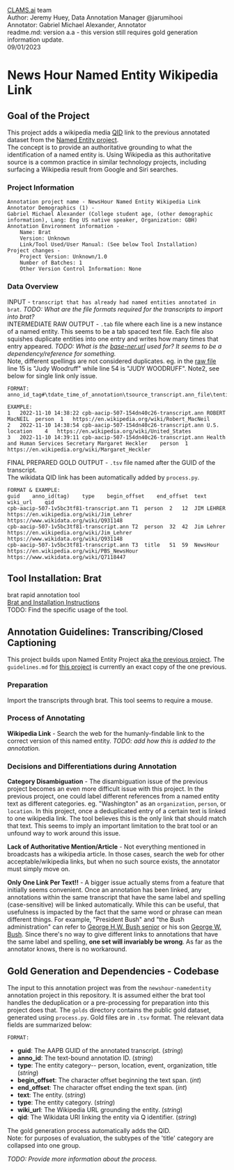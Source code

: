 [CLAMS.ai](https://clams.ai/) team  
Author: Jeremy Huey, Data Annotation Manager @jarumihooi  
Annotator: Gabriel Michael Alexander, Annotator  
readme.md: version a.a - this version still requires gold generation information update.   
09/01/2023  
# News Hour Named Entity Wikipedia Link

## Goal of the Project
This project adds a wikipedia media [QID](https://en.wikipedia.org/wiki/Wikidata#:~:text=Obligatorily%2C%20an%20identifier%20(the%20QID)) link to the previous annotated dataset from the [Named Entity project](https://github.com/clamsproject/aapb-annotations/tree/main/newshour-namedentity).  
The concept is to provide an authoritative grounding to what the identification of a named entity is. 
Using Wikipedia as this authoritative source is a common practice in similar technology projects, including surfacing a Wikipedia result from Google and Siri searches.  

### Project Information
```
Annotation project name - NewsHour Named Entity Wikipedia Link
Annotator Demographics (1) -  
Gabriel Michael Alexander (College student age, (other demographic information), Lang: Eng US native speaker, Organization: GBH)  
Annotation Environment information -    
    Name: Brat  
    Version: Unknown  
    Link/Tool Used/User Manual: (See below Tool Installation)  
Project changes -  
    Project Version: Unknown/1.0  
    Number of Batches: 1
    Other Version Control Information: None
```

### Data Overview
INPUT - `transcript that has already had named entities annotated in brat`. _TODO: What are the file formats required for the transcripts to import into brat?_  
INTERMEDIATE RAW OUTPUT - `.tab` file where each line is a new instance of a named entity. This seems to be a tab spaced text file. 
Each file also squishes duplicate entities into one entry and writes how many times that entry appeared.
_TODO: What is the [base-ner.url](https://github.com/clamsproject/aapb-annotations/tree/b5de0d6b48ba9835c9bf6eaacbf46019dcc12203/newshour-namedentity/golds/aapb-collaboration-21
) used for? It seems to be a dependency/reference for something._  
Note, different spellings are not considered duplicates. eg. in the [raw file](https://github.com/clamsproject/aapb-annotations/blob/main/newshour-namedentity-wikipedialink/221201-aapb-collaboration-21/annotations.tab)
line 15 is "Judy Woodruff" while line 54 is "JUDY WOODRUFF".
Note2, see below for single link only issue.  
```
FORMAT:
anno_id_tag#\tdate_time_of_annotation\tsource_transcript.ann_file\tentity_text\tcategory\tduplicate_count\tWikipedia_link(normal_url)
```
```
EXAMPLE:
1	2022-11-10 14:38:22	cpb-aacip-507-154dn40c26-transcript.ann	ROBERT MacNEIL	person	1	https://en.wikipedia.org/wiki/Robert_MacNeil	
2	2022-11-10 14:38:54	cpb-aacip-507-154dn40c26-transcript.ann	U.S.	location	4	https://en.wikipedia.org/wiki/United_States	
3	2022-11-10 14:39:11	cpb-aacip-507-154dn40c26-transcript.ann	Health and Human Services Secretary Margaret Heckler	person	1	https://en.wikipedia.org/wiki/Margaret_Heckler	
```
FINAL PREPARED GOLD OUTPUT - `.tsv` file named after the GUID of the transcript.  
The wikidata QID link has been automatically added by `process.py`.
```
FORMAT & EXAMPLE:
guid	anno_id(tag)	type	begin_offset	end_offset	text	wiki_url	qid
cpb-aacip-507-1v5bc3tf81-transcript.ann	T1	person	2	12	JIM LEHRER	https://en.wikipedia.org/wiki/Jim_Lehrer	https://www.wikidata.org/wiki/Q931148
cpb-aacip-507-1v5bc3tf81-transcript.ann	T2	person	32	42	Jim Lehrer	https://en.wikipedia.org/wiki/Jim_Lehrer	https://www.wikidata.org/wiki/Q931148
cpb-aacip-507-1v5bc3tf81-transcript.ann	T3	title	51	59	NewsHour	https://en.wikipedia.org/wiki/PBS_NewsHour	https://www.wikidata.org/wiki/Q7118447
```

## Tool Installation: Brat
brat rapid annotation tool    
[Brat and Installation Instructions](https://brat.nlplab.org/index.html)   
TODO: Find the specific usage of the tool.  

## Annotation Guidelines: Transcribing/Closed Captioning
This project builds upon Named Entity Project [aka the previous project](https://github.com/clamsproject/aapb-annotations/blob/main/newshour-namedentity/guidelines.md).
The `guidelines.md` for [this project](https://github.com/clamsproject/aapb-annotations/blob/main/newshour-namedentity-wikipedialink/guidelines.md) is currently an exact copy of the one previous. 
### Preparation
Import the transcripts through brat. This tool seems to require a mouse.  
### Process of Annotating
**Wikipedia Link** - Search the web for the humanly-findable link to the correct version of this named entity. _TODO: add how this is added to the annotation._   

### Decisions and Differentiations during Annotation
**Category Disambiguation** - The disambiguation issue of the previous project becomes an even more difficult issue with this project. 
In the previous project, one could label different references from a named entity text as different categories. eg. "Washington" as an `organization`, `person`, or `location`.
In this project, once a deduplicated entry of a certain text is linked to one wikipedia link. 
The tool believes this is the only link that should match that text. 
This seems to imply an important limitation to the brat tool or an unfound way to work around this issue.  
  
**Lack of Authoritative Mention/Article** - Not everything mentioned in broadcasts has a wikipedia article. 
In those cases, search the web for other acceptable/wikipedia links, but when no such source exists, the annotator must simply move on.  

**Only One Link Per Text!!** - A bigger issue actually stems from a feature that initially seems convenient. 
Once an annotation has been linked, any annotations within the same transcript that have the same label and spelling (case-sensitive) will be linked automatically. 
While this can be useful, that usefulness is impacted by the fact that the same word or phrase can mean different things. 
For example, "President Bush" and "the Bush administration" can refer to [George H.W. Bush senior](https://en.wikipedia.org/wiki/George_H._W._Bush) or his son [George W. Bush](https://en.wikipedia.org/wiki/George_W._Bush). 
Since there's no way to give different links to annotations that have the same label and spelling, **one set will invariably be wrong**. As far as the annotator knows, there is no workaround.

## Gold Generation and Dependencies - Codebase
The input to this annotation project was from the `newshour-namedentity` annotation project in this repository. 
It is assumed either the brat tool handles the deduplication or a pre-processing for preparation into this project does that. 
The `golds` directory contains the public gold dataset, generated using `process.py`. 
Gold files are in `.tsv` format. The relevant data fields are summarized below:

`FORMAT:`
- __guid__: The AAPB GUID of the annotated transcript. (_string_)
- __anno_id__: The text-bound annotation ID. (_string_)
- __type__: The entity category-- person, location, event, organization, title (_string_)
- __begin_offset__: The character offset beginning the text span. (_int_)
- __end_offset__: The character offset ending the text span. (_int_)
- __text__: The entity. (_string_)
- __type__: The entity category. (_string_)
- __wiki_url__: The Wikipedia URL grounding the entity. (_string_)
- __qid__: The Wikidata URI linking the entity via Q identifier. (_string_)  
  
The gold generation process automatically adds the QID.  
Note: for purposes of evaluation, the subtypes of the 'title' category are collapsed into one group.  

_TODO: Provide more information about the process._   